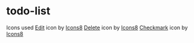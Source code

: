 # todo-list

Icons used
<a target="_blank" href="https://icons8.com/icon/114092/create">Edit</a> icon by <a target="_blank" href="https://icons8.com">Icons8</a>
<a target="_blank" href="https://icons8.com/icon/85081/trash">Delete</a> icon by <a target="_blank" href="https://icons8.com">Icons8</a>
<a target="_blank" href="https://icons8.com/icon/11697/tick-box">Checkmark</a> icon by <a target="_blank" href="https://icons8.com">Icons8</a>
